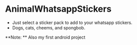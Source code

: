# AnimalWhatsappStickers
* Just select a sticker pack to add to your whatsapp stickers. 
* Dogs, cats, cheems, and spongbob.

**Note: ** Also my first android project
